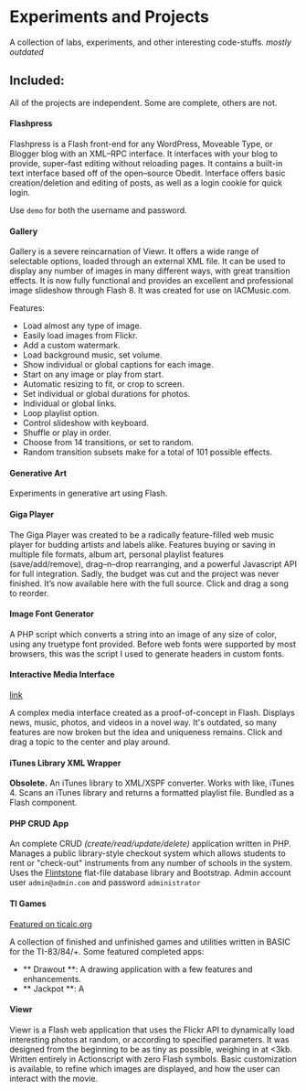 # Experiments and Projects

A collection of labs, experiments, and other interesting code-stuffs. *mostly outdated*


## Included:

All of the projects are independent. Some are complete, others are not.

#### Flashpress

Flashpress is a Flash front-end for any WordPress, Moveable Type, or Blogger blog with an XML–RPC interface. It interfaces with your blog to provide, super–fast editing without reloading pages. It contains a built-in text interface based off of the open–source Obedit. Interface offers basic creation/deletion and editing of posts, as well as a login cookie for quick login.

Use `demo` for both the username and password.


#### Gallery

Gallery is a severe reincarnation of Viewr. It offers a wide range of selectable options, loaded through an external XML file. It can be used to display any number of images in many different ways, with great transition effects. It is now fully functional and provides an excellent and professional image slideshow through Flash 8. It was created for use on IACMusic.com.

Features:

 * Load almost any type of image.
 * Easily load images from Flickr.
 * Add a custom watermark.
 * Load background music, set volume.
 * Show individual or global captions for each image.
 * Start on any image or play from start.
 * Automatic resizing to fit, or crop to screen.
 * Set individual or global durations for photos.
 * Individual or global links.
 * Loop playlist option.
 * Control slideshow with keyboard.
 * Shuffle or play in order.
 * Choose from 14 transitions, or set to random.
 * Random transition subsets make for a total of 101 possible effects.


#### Generative Art

Experiments in generative art using Flash.


#### Giga Player

The Giga Player was created to be a radically feature-filled web music player for budding artists and labels alike. Features buying or saving in multiple file formats, album art, personal playlist features (save/add/remove), drag–n–drop rearranging, and a powerful Javascript API for full integration. Sadly, the budget was cut and the project was never finished. It’s now available here with the full source. Click and drag a song to reorder.


#### Image Font Generator

A PHP script which converts a string into an image of any size of color, using any truetype font provided. Before web fonts were supported by most browsers, this was the script I used to generate headers in custom fonts.


#### Interactive Media Interface 

[link](http://lacymorrow.com/projects/offline/cee)

A complex media interface created as a proof-of-concept in Flash. Displays news, music, photos, and videos in a novel way. It's outdated, so many features are now broken but the idea and uniqueness remains. Click and drag a topic to the center and play around.


#### iTunes Library XML Wrapper

**Obsolete.** An iTunes library to XML/XSPF converter. Works with like, iTunes 4. Scans an iTunes library and returns a formatted playlist file. Bundled as a Flash component. 


#### PHP CRUD App

An complete CRUD *(create/read/update/delete)* application written in PHP. Manages a public library-style checkout system which allows students to rent or "check-out" instruments from any number of schools in the system. Uses the [Flintstone](https://github.com/fire015/flintstone/) flat-file database library and Bootstrap. Admin account user `admin@admin.com` and password `administrator`


#### TI Games

[Featured on ticalc.org](http://www.ticalc.org/archives/files/authors/99/9999.html)

A collection of finished and unfinished games and utilities written in BASIC for the TI-83/84/+. Some featured completed apps:

 * ** Drawout **: A drawing application with a few features and enhancements.
 * ** Jackpot **: A 


#### Viewr

Viewr is a Flash web application that uses the Flickr API to dynamically load interesting photos at random, or according to specified parameters. It was designed from the beginning to be as tiny as possible, weighing in at <3kb. Written entirely in Actionscript with zero Flash symbols. Basic customization is available, to refine which images are displayed, and how the user can interact with the movie.

